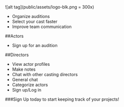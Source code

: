 ![alt tag](public/assets/logo-blk.png = 300x)
- Organize auditions
- Select your cast faster
- Improve team communication

##Actors
- Sign up for an audition

##Directors
- View actor profiles
- Make notes
- Chat with other casting directors
- General chat
- Categorize actors
- Sign up/Log in

###Sign Up today to start keeping track of your projects!